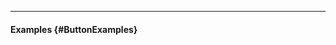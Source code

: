 ___

#### Examples {#ButtonExamples}

<div class="example">
  <example name="ExampleButtonSimple" auto-show-code></example>
</div>

<div class="example">
  <example name="ExampleButtonSize" auto-show-code></example>
</div>

<div class="example">
  <example name="ExampleButtonVariant" auto-show-code></example>
</div>

<div class="example">
  <example name="ExampleButtonStyle" auto-show-code></example>
</div>

<div class="example">
  <example name="ExampleButtonIcon" auto-show-code></example>
</div>

<div class="example">
  <example name="ExampleButtonBlock" auto-show-code></example>
</div>

<div class="example">
  <example name="ExampleButtonDisabled" auto-show-code></example>
</div>
